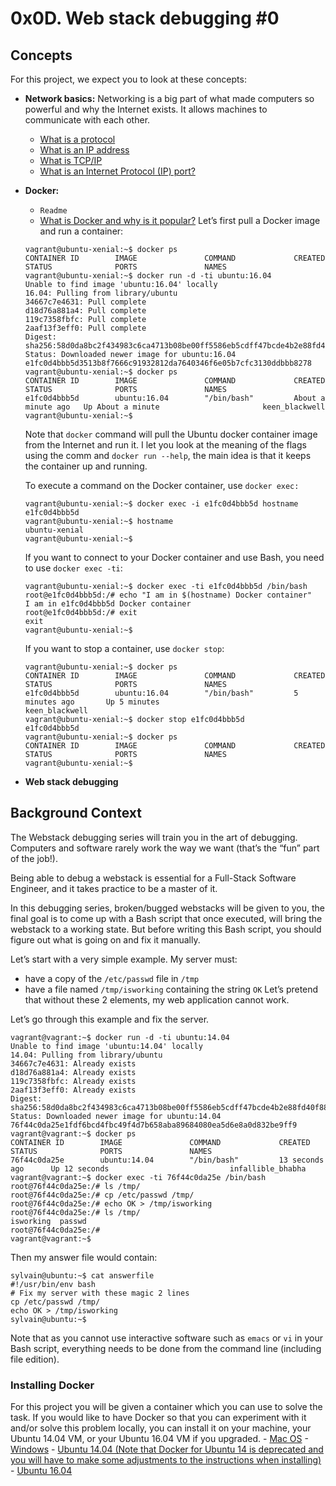 # 0x0D. Web stack debugging #0

## Concepts
For this project, we expect you to look at these concepts:
- **Network basics:**
Networking is a big part of what made computers so powerful and why the Internet exists. It allows machines to communicate with each other.
	- [What is a protocol](https://www.techtarget.com/searchnetworking/definition/protocol)
	- [What is an IP address](https://computer.howstuffworks.com/internet/basics/what-is-an-ip-address.htm)
	- [What is TCP/IP](https://www.techtarget.com/searchnetworking/definition/TCP-IP)
	- [What is an Internet Protocol (IP) port?](https://www.lifewire.com/port-numbers-on-computer-networks-817939)
- **Docker:**
	- ``Readme``
	- [What is Docker and why is it popular?](https://www.zdnet.com/article/what-is-docker-and-why-is-it-so-darn-popular/)
	Let’s first pull a Docker image and run a container:
	```
	vagrant@ubuntu-xenial:~$ docker ps
	CONTAINER ID        IMAGE               COMMAND             CREATED             STATUS              PORTS               NAMES
	vagrant@ubuntu-xenial:~$ docker run -d -ti ubuntu:16.04
	Unable to find image 'ubuntu:16.04' locally
	16.04: Pulling from library/ubuntu
	34667c7e4631: Pull complete
	d18d76a881a4: Pull complete
	119c7358fbfc: Pull complete
	2aaf13f3eff0: Pull complete
	Digest: sha256:58d0da8bc2f434983c6ca4713b08be00ff5586eb5cdff47bcde4b2e88fd40f88
	Status: Downloaded newer image for ubuntu:16.04
	e1fc0d4bbb5d3513b8f7666c91932812da7640346f6e05b7cfc3130ddbbb8278
	vagrant@ubuntu-xenial:~$ docker ps
	CONTAINER ID        IMAGE               COMMAND             CREATED              STATUS              PORTS               NAMES
	e1fc0d4bbb5d        ubuntu:16.04        "/bin/bash"         About a minute ago   Up About a minute                       keen_blackwell
	vagrant@ubuntu-xenial:~$
	```
	Note that ``docker`` command will pull the Ubuntu docker container image from the Internet and run it. I let you look at the meaning of the flags using the comm	and ``docker run --help``, the main idea is that it keeps the container up and running.

	To execute a command on the Docker container, use ``docker exec:``
	```
	vagrant@ubuntu-xenial:~$ docker exec -i e1fc0d4bbb5d hostname
	e1fc0d4bbb5d
	vagrant@ubuntu-xenial:~$ hostname
	ubuntu-xenial
	vagrant@ubuntu-xenial:~$
	```
	If you want to connect to your Docker container and use Bash, you need to use ``docker exec -ti``:
	```
	vagrant@ubuntu-xenial:~$ docker exec -ti e1fc0d4bbb5d /bin/bash
	root@e1fc0d4bbb5d:/# echo "I am in $(hostname) Docker container"
	I am in e1fc0d4bbb5d Docker container
	root@e1fc0d4bbb5d:/# exit
	exit
	vagrant@ubuntu-xenial:~$
	```
	If you want to stop a container, use ``docker stop``:
	```
	vagrant@ubuntu-xenial:~$ docker ps
	CONTAINER ID        IMAGE               COMMAND             CREATED             STATUS              PORTS               NAMES
	e1fc0d4bbb5d        ubuntu:16.04        "/bin/bash"         5 minutes ago       Up 5 minutes                            keen_blackwell
	vagrant@ubuntu-xenial:~$ docker stop e1fc0d4bbb5d
	e1fc0d4bbb5d
	vagrant@ubuntu-xenial:~$ docker ps
	CONTAINER ID        IMAGE               COMMAND             CREATED             STATUS              PORTS               NAMES
	vagrant@ubuntu-xenial:~$
	```
- **Web stack debugging**

## Background Context
The Webstack debugging series will train you in the art of debugging. Computers and software rarely work the way we want (that’s the “fun” part of the job!).

Being able to debug a webstack is essential for a Full-Stack Software Engineer, and it takes practice to be a master of it.

In this debugging series, broken/bugged webstacks will be given to you, the final goal is to come up with a Bash script that once executed, will bring the webstack to a working state. But before writing this Bash script, you should figure out what is going on and fix it manually.

Let’s start with a very simple example. My server must:
- have a copy of the ``/etc/passwd`` file in ``/tmp``
- have a file named ``/tmp/isworking`` containing the string ``OK``
Let’s pretend that without these 2 elements, my web application cannot work.

Let’s go through this example and fix the server.
```
vagrant@vagrant:~$ docker run -d -ti ubuntu:14.04
Unable to find image 'ubuntu:14.04' locally
14.04: Pulling from library/ubuntu
34667c7e4631: Already exists
d18d76a881a4: Already exists
119c7358fbfc: Already exists
2aaf13f3eff0: Already exists
Digest: sha256:58d0da8bc2f434983c6ca4713b08be00ff5586eb5cdff47bcde4b2e88fd40f88
Status: Downloaded newer image for ubuntu:14.04
76f44c0da25e1fdf6bcd4fbc49f4d7b658aba89684080ea5d6e8a0d832be9ff9
vagrant@vagrant:~$ docker ps
CONTAINER ID        IMAGE               COMMAND             CREATED             STATUS              PORTS               NAMES
76f44c0da25e        ubuntu:14.04        "/bin/bash"         13 seconds ago      Up 12 seconds                           infallible_bhabha
vagrant@vagrant:~$ docker exec -ti 76f44c0da25e /bin/bash
root@76f44c0da25e:/# ls /tmp/
root@76f44c0da25e:/# cp /etc/passwd /tmp/
root@76f44c0da25e:/# echo OK > /tmp/isworking
root@76f44c0da25e:/# ls /tmp/
isworking  passwd
root@76f44c0da25e:/#
vagrant@vagrant:~$
```
Then my answer file would contain:
```
sylvain@ubuntu:~$ cat answerfile
#!/usr/bin/env bash
# Fix my server with these magic 2 lines
cp /etc/passwd /tmp/
echo OK > /tmp/isworking
sylvain@ubuntu:~$
```
Note that as you cannot use interactive software such as ``emacs`` or ``vi`` in your Bash script, everything needs to be done from the command line (including file edition).

### Installing Docker
For this project you will be given a container which you can use to solve the task. If you would like to have Docker so that you can experiment with it and/or solve this problem locally, you can install it on your machine, your Ubuntu 14.04 VM, or your Ubuntu 16.04 VM if you upgraded.
	- [Mac OS](https://docs.docker.com/desktop/install/mac-install/)
	- [Windows](https://docs.docker.com/desktop/install/windows-install/)
	- [Ubuntu 14.04 (Note that Docker for Ubuntu 14 is deprecated and you will have to make some adjustments to the instructions when installing)](https://www.liquidweb.com/kb/how-to-install-docker-on-ubuntu-14-04-lts/)
	- [Ubuntu 16.04](https://www.digitalocean.com/community/tutorials/how-to-install-and-use-docker-on-ubuntu-16-04)
